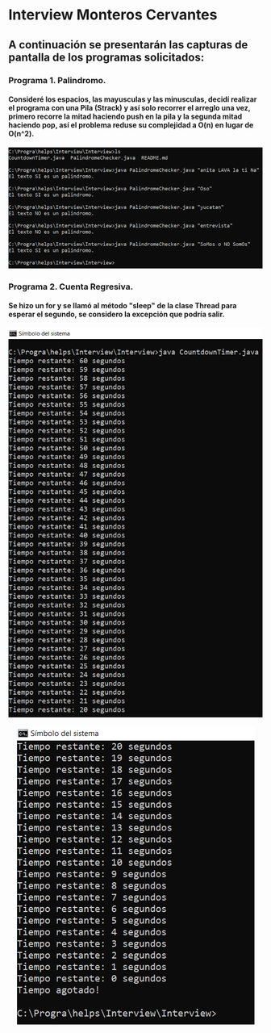 # Interview Monteros Cervantes
## A continuación se presentarán las capturas de pantalla de los programas solicitados:

### Programa 1. Palindromo.
#### Consideré los espacios, las mayusculas y las minusculas, decidí realizar el programa con una Pila (Strack) y así solo recorrer el arreglo una vez, primero recorre la mitad haciendo push en la pila y la segunda mitad haciendo pop, así el problema reduse su complejidad a O(n) en lugar de O(n^2).

<p align="center">
  <img src="Captura1.png" />
</p>

### Programa 2. Cuenta Regresiva.
#### Se hizo un for y se llamó al método "sleep" de la clase Thread para esperar el segundo, se considero la excepción que podría salir.

<p align="center">
  <img src="Captura2.png" />
</p>
<p align="center">
  <img src="Captura3.png" />
</p>
